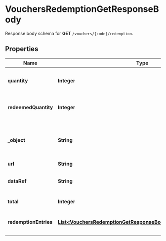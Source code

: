 

# VouchersRedemptionGetResponseBody

Response body schema for **GET** `/vouchers/{code}/redemption`.

## Properties

| Name | Type | Description | Notes |
|------------ | ------------- | ------------- | -------------|
|**quantity** | **Integer** | The maximum number of times a voucher can be redeemed. |  |
|**redeemedQuantity** | **Integer** | The number of times the voucher was redeemed successfully. |  |
|**_object** | **String** | The type of object represented by JSON. This object stores information about redemptions in a dictionary. |  |
|**url** | **String** | URL |  |
|**dataRef** | **String** | Identifies the name of the attribute that contains the array of &#x60;redemption_entries&#x60;. |  |
|**total** | **Integer** | Total number of redemption objects. |  |
|**redemptionEntries** | [**List&lt;VouchersRedemptionGetResponseBodyRedemptionEntriesItem&gt;**](VouchersRedemptionGetResponseBodyRedemptionEntriesItem.md) | Contains the array of successful and failed redemption objects. |  |



